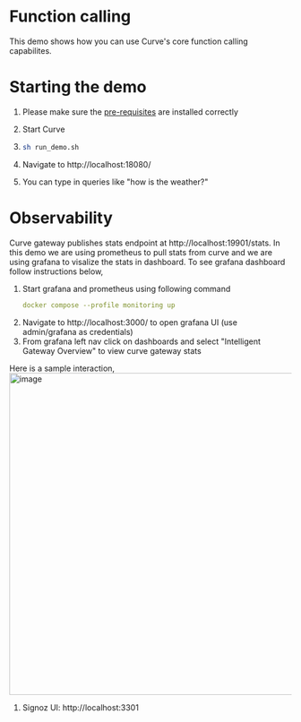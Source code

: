 # Function calling
This demo shows how you can use Curve's core function calling capabilites.

# Starting the demo
1. Please make sure the [pre-requisites](https://github.com/curvelaboratory/Curve/?tab=readme-ov-file#prerequisites) are installed correctly
2. Start Curve

3.
   ```sh
   sh run_demo.sh
   ```
4. Navigate to http://localhost:18080/
5. You can type in queries like "how is the weather?"

# Observability
Curve gateway publishes stats endpoint at http://localhost:19901/stats. In this demo we are using prometheus to pull stats from curve  and we are using grafana to visalize the stats in dashboard. To see grafana dashboard follow instructions below,

1. Start grafana and prometheus using following command
   ```yaml
   docker compose --profile monitoring up
   ```
1. Navigate to http://localhost:3000/ to open grafana UI (use admin/grafana as credentials)
1. From grafana left nav click on dashboards and select "Intelligent Gateway Overview" to view curve  gateway stats


Here is a sample interaction,
<img width="575" alt="image" src="https://github.com/user-attachments/assets/e0929490-3eb2-4130-ae87-a732aea4d059">

1. Signoz UI: http://localhost:3301
